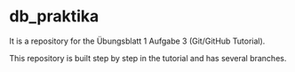 # db_praktika
It is a repository for the Übungsblatt 1 Aufgabe 3 (Git/GitHub Tutorial).

This repository is built step by step in the tutorial and has several branches.
